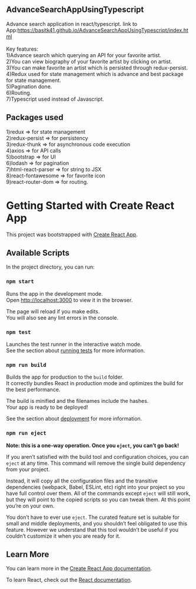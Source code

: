 ## AdvanceSearchAppUsingTypescript
Advance search application in react/typescript.
link to App:https://basitk41.github.io/AdvanceSearchAppUsingTypescript/index.html<br />
<br />
Key features:<br />
1)Advance search which querying an API for your favorite artist.<br />
2)You can view biography of your favorite artist by clicking on artist.<br />
3)You can make favorite an artist which is persisted through redux-persist.<br />
4)Redux used for state management which is advance and best package for state management.<br />
5)Pagination done.<br />
6)Routing.<br />
7)Typescript used instead of Javascript.<br />

## Packages used
1)redux => for state management<br />
2)redux-persist => for persistency<br />
3)redux-thunk => for asynchronous code execution<br />
4)axios => for API calls<br />
5)bootstrap => for UI<br />
6)lodash => for pagination<br />
7)html-react-parser => for string to JSX<br />
8)react-fontawesome => for favorite icon<br />
9)react-router-dom => for routing.<br />

# Getting Started with Create React App

This project was bootstrapped with [Create React App](https://github.com/facebook/create-react-app).

## Available Scripts

In the project directory, you can run:

### `npm start`

Runs the app in the development mode.\
Open [http://localhost:3000](http://localhost:3000) to view it in the browser.

The page will reload if you make edits.\
You will also see any lint errors in the console.

### `npm test`

Launches the test runner in the interactive watch mode.\
See the section about [running tests](https://facebook.github.io/create-react-app/docs/running-tests) for more information.

### `npm run build`

Builds the app for production to the `build` folder.\
It correctly bundles React in production mode and optimizes the build for the best performance.

The build is minified and the filenames include the hashes.\
Your app is ready to be deployed!

See the section about [deployment](https://facebook.github.io/create-react-app/docs/deployment) for more information.

### `npm run eject`

**Note: this is a one-way operation. Once you `eject`, you can’t go back!**

If you aren’t satisfied with the build tool and configuration choices, you can `eject` at any time. This command will remove the single build dependency from your project.

Instead, it will copy all the configuration files and the transitive dependencies (webpack, Babel, ESLint, etc) right into your project so you have full control over them. All of the commands except `eject` will still work, but they will point to the copied scripts so you can tweak them. At this point you’re on your own.

You don’t have to ever use `eject`. The curated feature set is suitable for small and middle deployments, and you shouldn’t feel obligated to use this feature. However we understand that this tool wouldn’t be useful if you couldn’t customize it when you are ready for it.

## Learn More

You can learn more in the [Create React App documentation](https://facebook.github.io/create-react-app/docs/getting-started).

To learn React, check out the [React documentation](https://reactjs.org/).
